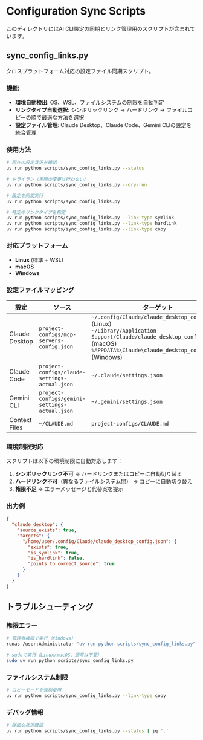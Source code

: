 # Configuration Sync Scripts

このディレクトリにはAI CLI設定の同期とリンク管理用のスクリプトが含まれています。

## sync_config_links.py

クロスプラットフォーム対応の設定ファイル同期スクリプト。

### 機能

- **環境自動検出**: OS、WSL、ファイルシステムの制限を自動判定
- **リンクタイプ自動選択**: シンボリックリンク → ハードリンク → ファイルコピーの順で最適な方法を選択
- **設定ファイル管理**: Claude Desktop、Claude Code、Gemini CLIの設定を統合管理

### 使用方法

```bash
# 現在の設定状況を確認
uv run python scripts/sync_config_links.py --status

# ドライラン（実際の変更は行わない）
uv run python scripts/sync_config_links.py --dry-run

# 設定を同期実行
uv run python scripts/sync_config_links.py

# 特定のリンクタイプを指定
uv run python scripts/sync_config_links.py --link-type symlink
uv run python scripts/sync_config_links.py --link-type hardlink  
uv run python scripts/sync_config_links.py --link-type copy
```

### 対応プラットフォーム

- **Linux** (標準 + WSL)
- **macOS** 
- **Windows**

### 設定ファイルマッピング

| 設定 | ソース | ターゲット |
|------|--------|------------|
| Claude Desktop | `project-configs/mcp-servers-config.json` | `~/.config/Claude/claude_desktop_config.json` (Linux)<br>`~/Library/Application Support/Claude/claude_desktop_config.json` (macOS)<br>`%APPDATA%\Claude\claude_desktop_config.json` (Windows) |
| Claude Code | `project-configs/claude-settings-actual.json` | `~/.claude/settings.json` |
| Gemini CLI | `project-configs/gemini-settings-actual.json` | `~/.gemini/settings.json` |
| Context Files | `~/CLAUDE.md` | `project-configs/CLAUDE.md` |

### 環境制限対応

スクリプトは以下の環境制限に自動対応します：

1. **シンボリックリンク不可** → ハードリンクまたはコピーに自動切り替え
2. **ハードリンク不可**（異なるファイルシステム間） → コピーに自動切り替え  
3. **権限不足** → エラーメッセージと代替案を提示

### 出力例

```json
{
  "claude_desktop": {
    "source_exists": true,
    "targets": {
      "/home/user/.config/Claude/claude_desktop_config.json": {
        "exists": true,
        "is_symlink": true,
        "is_hardlink": false,
        "points_to_correct_source": true
      }
    }
  }
}
```

## トラブルシューティング

### 権限エラー
```bash
# 管理者権限で実行（Windows）
runas /user:Administrator "uv run python scripts/sync_config_links.py"

# sudoで実行（Linux/macOS、通常は不要）
sudo uv run python scripts/sync_config_links.py
```

### ファイルシステム制限
```bash
# コピーモードを強制使用
uv run python scripts/sync_config_links.py --link-type copy
```

### デバッグ情報
```bash
# 詳細な状況確認
uv run python scripts/sync_config_links.py --status | jq '.'
```